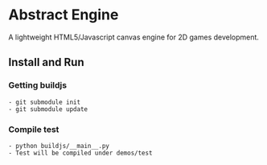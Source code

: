 # Abstract Engine

A lightweight HTML5/Javascript canvas engine for 2D games development.

## Install and Run

  ### Getting buildjs
    - git submodule init
	- git submodule update

  ### Compile test
    - python buildjs/__main__.py
    - Test will be compiled under demos/test
